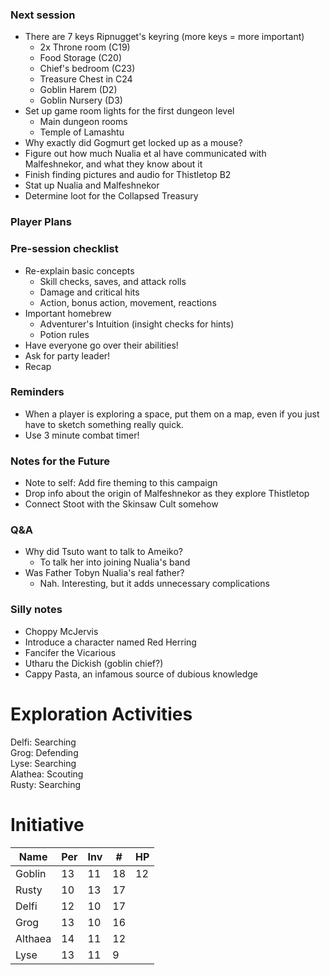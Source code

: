 ### Next session

* There are 7 keys Ripnugget's keyring (more keys = more important)
  * 2x Throne room (C19)
  * Food Storage (C20)
  * Chief's bedroom (C23)
  * Treasure Chest in C24
  * Goblin Harem (D2)
  * Goblin Nursery (D3)
* Set up game room lights for the first dungeon level
  * Main dungeon rooms
  * Temple of Lamashtu
* Why exactly did Gogmurt get locked up as a mouse?
* Figure out how much Nualia et al have communicated with Malfeshnekor, and what they know about it
* Finish finding pictures and audio for Thistletop B2
* Stat up Nualia and Malfeshnekor
* Determine loot for the Collapsed Treasury

### Player Plans

### Pre-session checklist

* Re-explain basic concepts
  * Skill checks, saves, and attack rolls
  * Damage and critical hits
  * Action, bonus action, movement, reactions
* Important homebrew
  * Adventurer's Intuition (insight checks for hints)
  * Potion rules
* Have everyone go over their abilities!
* Ask for party leader!
* Recap

### Reminders

* When a player is exploring a space, put them on a map, even if you just have to sketch something really quick.
* Use 3 minute combat timer!

### Notes for the Future

* Note to self: Add fire theming to this campaign
* Drop info about the origin of Malfeshnekor as they explore Thistletop
* Connect Stoot with the Skinsaw Cult somehow

### Q&A

* Why did Tsuto want to talk to Ameiko?
  * To talk her into joining Nualia's band
* Was Father Tobyn Nualia's real father?
  * Nah. Interesting, but it adds unnecessary complications

### Silly notes

* Choppy McJervis
* Introduce a character named Red Herring
* Fancifer the Vicarious
* Utharu the Dickish (goblin chief?)
* Cappy Pasta, an infamous source of dubious knowledge

# Exploration Activities

Delfi: Searching  
Grog: Defending  
Lyse: Searching  
Alathea: Scouting  
Rusty: Searching

# Initiative

| Name    | Per | Inv | #  | HP |
|---------|-----|-----|----|----|
| Goblin  | 13  | 11  | 18 | 12 |
| Rusty   | 10  | 13  | 17 |    |
| Delfi   | 12  | 10  | 17 |    |
| Grog    | 13  | 10  | 16 |    |
| Althaea | 14  | 11  | 12 |    |
| Lyse    | 13  | 11  | 9  |    |
